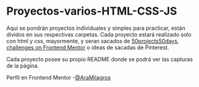 # Proyectos-varios-HTML-CSS-JS

Aqui se pondrán proyectos individuales y simples para practicar, están dividos en sus respectivas carpetas. Cada proyecto estará realizado solo con html y css, mayormente, y seran sacados de [50projects50days](https://github.com/bradtraversy/50projects50days), [challenges on Frontend Mentor](https://www.frontendmentor.io) o ideas de sacadas de Pinterest.

Cada proyecto posee su propio README donde se podrá ver las capturas de la página.

Perfil en Frontend Mentor -[@AraMilagros](https://www.frontendmentor.io/profile/AraMilagros)
